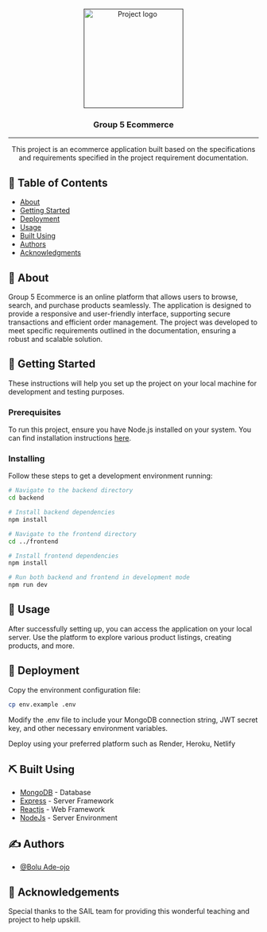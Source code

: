 <p align="center">
  <a href="" rel="noopener">
    <img width=200px height=200px src="https://i.imgur.com/6wj0hh6.jpg" alt="Project logo">
  </a>
</p>

<h3 align="center">Group 5 Ecommerce</h3>

<div align="center">

</div>

---

<p align="center">
  This project is an ecommerce application built based on the specifications and requirements specified in the project requirement documentation.
  <br> 
</p>

## 📝 Table of Contents

- [About](#about)
- [Getting Started](#getting_started)
- [Deployment](#deployment)
- [Usage](#usage)
- [Built Using](#built_using)
- [Authors](#authors)
- [Acknowledgments](#acknowledgement)

## 🧐 About <a name="about"></a>

Group 5 Ecommerce is an online platform that allows users to browse, search, and purchase products seamlessly. The application is designed to provide a responsive and user-friendly interface, supporting secure transactions and efficient order management. The project was developed to meet specific requirements outlined in the documentation, ensuring a robust and scalable solution.

## 🏁 Getting Started <a name="getting_started"></a>

These instructions will help you set up the project on your local machine for development and testing purposes.

### Prerequisites

To run this project, ensure you have Node.js installed on your system. You can find installation instructions [here](https://nodejs.org/en/download/).

### Installing

Follow these steps to get a development environment running:

```bash
# Navigate to the backend directory
cd backend

# Install backend dependencies
npm install

# Navigate to the frontend directory
cd ../frontend

# Install frontend dependencies
npm install

# Run both backend and frontend in development mode
npm run dev
```

## 🎈 Usage <a name="usage"></a>

After successfully setting up, you can access the application on your local server. Use the platform to explore various product listings, creating products, and more.

## 🚀 Deployment <a name = "deployment"></a>

Copy the environment configuration file:

```bash
cp env.example .env
```

Modify the .env file to include your MongoDB connection string, JWT secret key, and other necessary environment variables.

Deploy using your preferred platform such as Render, Heroku, Netlify

## ⛏️ Built Using <a name = "built_using"></a>

- [MongoDB](https://www.mongodb.com/) - Database
- [Express](https://expressjs.com/) - Server Framework
- [Reactjs](https://react.dev/) - Web Framework
- [NodeJs](https://nodejs.org/en/) - Server Environment

## ✍️ Authors <a name = "authors"></a>

- [@Bolu Ade-ojo](https://github.com/bolexs)

## 🎉 Acknowledgements <a name = "acknowledgement"></a>

Special thanks to the SAIL team for providing this wonderful teaching and project to help upskill.
